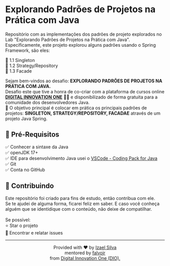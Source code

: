 # Explorando Padrões de Projetos na Prática com Java

Repositório com as implementações dos padrões de projeto explorados no Lab "Explorando Padrões de Projetos na Prática com Java". Especificamente, este projeto explorou alguns padrões usando o Spring Framework, são eles:

🔸  1.1 Singleton<br>
🔸  1.2 Strategy/Repository<br>
🔸  1.3 Facade<br>

<p> Sejam bem-vindos ao desafio: <strong>EXPLORANDO PADRÕES DE PROJETOS NA PRÁTICA  COM JAVA.</strong><br>Desafio este que tive a honra de co-criar com a plataforma de cursos online <strong><a href="https://web.digitalinnovation.one/">DIGITAL INNOVATION ONE</a></strong> 💛🧡 e disponibilizado de forma gratuita para a comunidade dos desenvolvedores Java.<br>💎 O objetivo principal é colocar em prática os principais padrões de projetos: <strong>SINGLETON, STRATEGY/REPOSITORY, FACADAE</strong> através de um projeto Java Spring.</p>

<h2>🛑 Pré-Requisitos</h2>
<p>
    ✅ Conhecer a sintaxe da Java<br>
    ✅ openJDK 17+<br>
    ✅ IDE para desenvolvimento Java usei o
        <a href="https://code.visualstudio.com/docs/languages/java#_install-visual-studio-code-for-java">
            VSCode - Coding Pack for Java
        </a><br>
    ✅ Git<br>
    ✅ Conta no GitHub<br>
</p>

<h2> 🤝 Contribuindo </h2>

<p>
    Este repositório foi criado para fins de estudo, então contribua com ele.<br>
    Se te ajudei de alguma forma, ficarei feliz em saber. E caso você conheça alguém que se identidique com o conteúdo, não deixe de compatilhar.<br>
    <br>
    Se possível:<br>
    ⭐️  Star o projeto<br>
    🐛 Encontrar e relatar issues<br>
</p>

---
<p align="center">
    Provided with ♥ by
    <a href="https://www.linkedin.com/in/izaelsilva">
        Izael Silva
    </a>
    <br> mentored by
    <a href="https://www.linkedin.com/in/falvojr/">
        falvojr
    </a>
    <br> from
    <a href="https://web.digitalinnovation.one/">
        Digital Innovation One (DIO).
    </a>
</p>